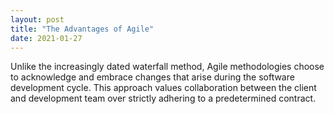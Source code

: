 ```yaml
---
layout: post
title: "The Advantages of Agile"
date: 2021-01-27
---
```


<p>Unlike the increasingly dated waterfall method, Agile methodologies choose to acknowledge and embrace changes that arise during the software development cycle. This approach values collaboration between the client and development team over strictly adhering to a predetermined contract. </p>
<!--
<ol>
  <li>They have a clarifying effect on the class</li>
  <li>They help avoid the need for comments (especially comments within methods)</li>
  <li>They encourage reuse</li>
  <li>They are easy to move to another class</li>
</ol>
-->

<!--more-->
